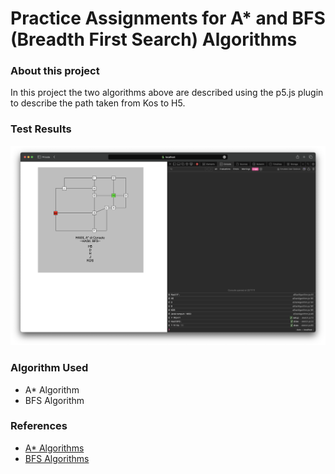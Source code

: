 # Practice Assignments for A\* and BFS (Breadth First Search) Algorithms

### About this project

In this project the two algorithms above are described using the p5.js plugin to describe the path taken from Kos to H5.

### Test Results

![Test Results](images/image.png)

### Algorithm Used

- A\* Algorithm
- BFS Algorithm

### References

- [A\* Algorithms](https://www.geeksforgeeks.org/a-search-algorithm/)
- [BFS Algorithms](https://www.geeksforgeeks.org/breadth-first-search-or-bfs-for-a-graph/)
